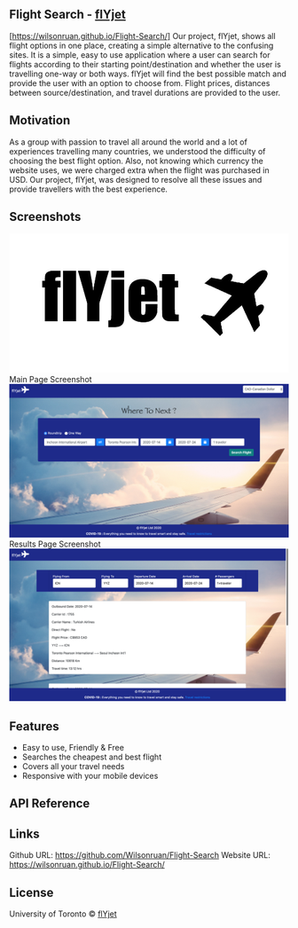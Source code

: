## Flight Search - [flYjet](https://wilsonruan.github.io/Flight-Search/)

[https://wilsonruan.github.io/Flight-Search/]
Our project, flYjet, shows all flight options in one place, creating a simple alternative to the confusing sites. It is a simple, easy to use application where a user can search for flights according to their starting point/destination and whether the user is travelling one-way or both ways. flYjet will find the best possible match and provide the user with an option to choose from. Flight prices, distances between source/destination, and travel durations are provided to the user. 

## Motivation
As a group with passion to travel all around the world and a lot of experiences travelling many countries, we understood the difficulty of choosing the best flight option. Also, not knowing which currency the website uses, we were charged extra when the flight was purchased in USD. Our project, flYjet, was designed to resolve all these issues and provide travellers with the best experience.

## Screenshots
![flYjet Logo](Logo-no-bg.png?raw=true "Title")
Main Page Screenshot
![Main Page Screenshot](assets/Screenshot-main.png?raw=true "Title")
Results Page Screenshot
![Results Page Screenshot](assets/Screenshot-result.png?raw=true "Title")

## Features
- Easy to use, Friendly & Free
- Searches the cheapest and best flight
- Covers all your travel needs
- Responsive with your mobile devices

## API Reference


## Links
Github URL: https://github.com/Wilsonruan/Flight-Search
Website URL: https://wilsonruan.github.io/Flight-Search/

## License
University of Toronto © [flYjet](https://wilsonruan.github.io/Flight-Search/)
